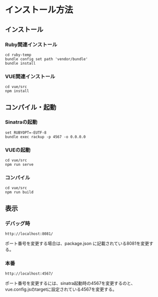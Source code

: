 # インストール方法

## インストール

### Ruby関連インストール

```shell
cd ruby-temp
bundle config set path 'vendor/bundle'
bundle install
```

### VUE関連インストール
```shell
cd vue/src
npm install
```

## コンパイル・起動

### Sinatraの起動
```shell
set RUBYOPT=-EUTF-8
bundle exec rackup -p 4567 -o 0.0.0.0
```

### VUEの起動
```shell
cd vue/src
npm run serve
```

### コンパイル
```shell
cd vue/src
npm run build
```

## 表示

### デバッグ時
```
http://localhost:8081/
```

ポート番号を変更する場合は、package.json に記載されている8081を変更する。


### 本番
```
http://localhost:4567/
```

ポート番号を変更するには、sinatra起動時の4567を変更するのと、
vue.config.jsのtargetに設定されている4567を変更する。
